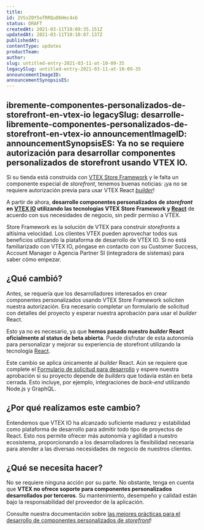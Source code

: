 ```yaml
---
title: 
id: 2VSsZ0Y5ofRRQuD6Hmc4xb
status: DRAFT
createdAt: 2021-03-11T10:09:35.151Z
updatedAt: 2021-03-11T10:10:07.137Z
publishedAt: 
contentType: updates
productTeam: 
author: 
slug: untitled-entry-2021-03-11-at-10-09-35
legacySlug: untitled-entry-2021-03-11-at-10-09-35
announcementImageID: 
announcementSynopsisES: 
---
```



ibremente-componentes-personalizados-de-storefront-en-vtex-io
legacySlug: desarrolle-libremente-componentes-personalizados-de-storefront-en-vtex-io
announcementImageID: 
announcementSynopsisES: Ya no se requiere autorización para desarrollar componentes personalizados de storefront usando VTEX IO.
---

Si su tienda está construida con [VTEX Store Framework](https://developers.vtex.com/vtex-developer-docs/docs/what-is-store-framework) y le falta un componente especial de *storefront*, tenemos buenas noticias: ¡ya no se requiere autorización previa para usar VTEX React [*builder*](https://developers.vtex.com/vtex-developer-docs/docs/vtex-io-documentation-builders)!

A partir de ahora, **desarrolle componentes personalizados de *storefront* en [VTEX IO](https://developers.vtex.com/vtex-developer-docs/docs/what-is-vtex-io) utilizando las tecnologías VTEX Store Framework y [React](https://reactjs.org/)** de acuerdo con sus necesidades de negocio, sin pedir permiso a VTEX.

<div class="alert alert-info">
Store Framework es la solución de VTEX para construir <i>storefronts</i> a altísima velocidad. Los clientes VTEX pueden aprovechar todos sus beneficios utilizando la plataforma de desarrollo de VTEX IO. Si no está familiarizado con VTEX IO, póngase en contacto con su Customer Success, Account Manager o Agencia Partner SI (integradora de sistemas) para saber cómo empezar.
</div>

## ¿Qué cambió?

Antes, se requería que los desarrolladores interesados en crear componentes personalizados usando VTEX Store Framework soliciten nuestra autorización. Era necesario completar un formulario de solicitud con detalles del proyecto y esperar nuestra aprobación para usar el *builder* React.

Esto ya no es necesario, ya que **hemos pasado nuestro *builder* React oficialmente al status de beta abierta**. Puede disfrutar de esta autonomía para personalizar y mejorar su experiencia de storefront utilizando la tecnología [React](https://reactjs.org/).

<div class="alert alert-warning">
<bold>Este cambio se aplica únicamente al <i>builder</i> React.</bold> Aún se requiere que complete el <a href="https://developers.vtex.com/vtex-developer-docs/docs/what-is-vtex-io">Formulario de solicitud para desarrollo</a> y espere nuestra aprobación si su proyecto depende de <i>builders</i> que todavía están en beta cerrada. Esto incluye, por ejemplo, integraciones de <i>back-end</i> utilizando Node.js y GraphQL.  
</div>

## ¿Por qué realizamos este cambio?

Entendemos que VTEX IO ha alcanzado suficiente madurez y estabilidad como plataforma de desarrollo para admitir todo tipo de proyectos de React. Esto nos permite ofrecer más autonomía y agilidad a nuestro ecosistema, proporcionando a los desarrolladores la flexibilidad necesaria para atender a las diversas necesidades de negocio de nuestros clientes.

## ¿Qué se necesita hacer?

No se requiere ninguna acción por su parte. No obstante, tenga en cuenta que **VTEX no ofrece soporte para componentes personalizados desarrollados por terceros**. Su mantenimiento, desempeño y calidad están bajo la responsabilidad del proveedor de la aplicación.

<div class="alert alert-info">
Consulte nuestra documentación sobre <a href="https://developers.vtex.com/vtex-developer-docs/docs/vtex-io-documentation-developing-custom-storefront-components">las mejores prácticas para el desarrollo de componentes personalizados de <i>storefront</i></a>!
</div>

